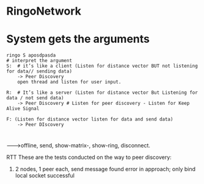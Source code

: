 # RingoNetwork

# System gets the arguments
	ringo S aposdpasda
	# interpret the argument
	S:  # it’s like a client (Listen for distance vector BUT not listening for data// sending data)
		-> Peer Discovery
		open thread and listen for user input.

	R:  # It’s like a server (Listen for distance vector But Listening for data / not send data)
		-> Peer Discovery # Listen for peer discovery - Listen for Keep Alive Signal

	F: (Listen for distance vector listen for data and send data)
		-> Peer DIscovery

# 
———>offline, send, show-matrix-, show-ring, disconnect.


RTT
These are the tests conducted on the way to peer discovery:
1) 2 nodes, 1 peer each, send message
	found error in approach; only bind local socket
	successful